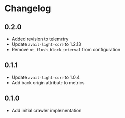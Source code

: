 # Changelog

## 0.2.0

- Added revision to telemetry
- Update `avail-light-core` to 1.2.13
- Remove `ot_flush_block_interval` from configuration

## 0.1.1

- Update `avail-light-core` to 1.0.4
- Add back origin attribute to metrics

## 0.1.0

- Add initial crawler implementation

